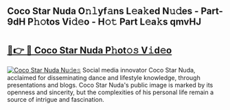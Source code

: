 ## Coco Star Nuda O𝚗𝚕yf𝚊ns L𝚎a𝚔ed N𝚞𝚍es - Part-9dH P𝚑𝚘tos Vi𝚍𝚎o - H𝚘𝚝 Part L𝚎a𝚔s qmvHJ

# <h2><a href="http://kf1hek.oniu.top/?m=Coco+Star+Nuda">🔗👉 🔴 Coco Star Nuda P𝚑ot𝚘𝚜 V𝚒d𝚎o</a></h2>

[![Coco Star Nuda Nu𝚍e𝚜](https://i.imgur.com/0qMVB7G.gif)](http://kf1hek.oniu.top/?m=Coco+Star+Nuda)
Social media innovator Coco Star Nuda, acclaimed for disseminating dance and lifestyle knowledge, through presentations and blogs. Coco Star Nuda's public image is marked by its openness and sincerity, but the complexities of his personal life remain a source of intrigue and fascination.  
